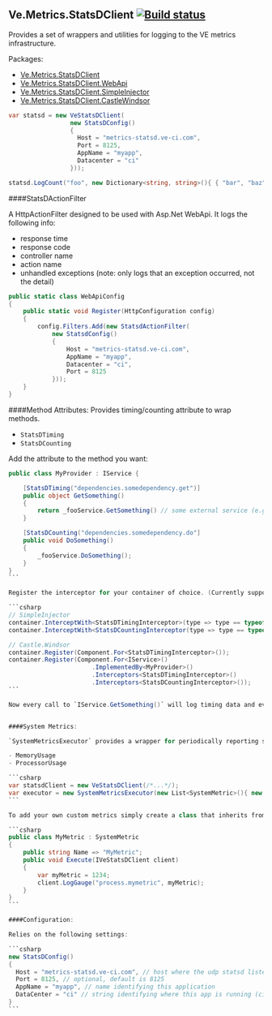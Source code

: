 Ve.Metrics.StatsDClient [![Build status](https://ci.appveyor.com/api/projects/status/n7qstecrnf0etli1?svg=true)](https://ci.appveyor.com/project/andyroyle/ve-metrics-statsdclient-csharp)
---

Provides a set of wrappers and utilities for logging to the VE metrics infrastructure.

Packages:

- [Ve.Metrics.StatsDClient](https://www.nuget.org/packages/Ve.Metrics.StatsDClient)
- [Ve.Metrics.StatsDClient.WebApi](https://www.nuget.org/packages/Ve.Metrics.StatsDClient.WebApi)
- [Ve.Metrics.StatsDClient.SimpleInjector](https://www.nuget.org/packages/Ve.Metrics.StatsDClient.SimpleInjector)
- [Ve.Metrics.StatsDClient.CastleWindsor](https://www.nuget.org/packages/Ve.Metrics.StatsDClient.CastleWindsor)

```csharp
var statsd = new VeStatsDClient(
                 new StatsDConfig()
                 {
                   Host = "metrics-statsd.ve-ci.com",
                   Port = 8125,
                   AppName = "myapp",
                   Datacenter = "ci"
                 }));

statsd.LogCount("foo", new Dictionary<string, string>(){ { "bar", "baz" } });

```

####StatsDActionFilter

A HttpActionFilter designed to be used with Asp.Net WebApi. It logs the following info:

- response time
- response code
- controller name
- action name
- unhandled exceptions (note: only logs that an exception occurred, not the detail)

```csharp
public static class WebApiConfig
{
    public static void Register(HttpConfiguration config)
    {
        config.Filters.Add(new StatsdActionFilter(
            new StatsdConfig()
            {
                Host = "metrics-statsd.ve-ci.com",
                AppName = "myapp",
                Datacenter = "ci",
                Port = 8125
            }));
    }
}
```

####Method Attributes:
Provides timing/counting attribute to wrap methods.

- `StatsDTiming`
- `StatsDCounting`

Add the attribute to the method you want:

````csharp
public class MyProvider : IService {

    [StatsDTiming("dependencies.somedependency.get")]
    public object GetSomething()
    {
        return _fooService.GetSomething() // some external service (e.g. redis, sql server etc.)
    }

    [StatsDCounting("dependencies.somedependency.do"]
    public void DoSomething()
    {
        _fooService.DoSomething();
    }
}
```

Register the interceptor for your container of choice. (Currently supported are SimpleInjector and Castle.Windsor)

```csharp
// SimpleInjector
container.InterceptWith<StatsDTimingInterceptor>(type => type == typeof(IService));
container.InterceptWith<StatsDCountingInterceptor(type => type == typeof(IService));

// Castle.Windsor
container.Register(Component.For<StatsDTimingInterceptor>());
container.Register(Component.For<IService>()
                       .ImplementedBy<MyProvider>()
                       .Interceptors<StatsDTimingInterceptor>()
                       .Interceptors<StatsDCountingInterceptor>());
```

Now every call to `IService.GetSomething()` will log timing data and every call to `IService.DoSomething()` will log counts to statsd.


####System Metrics:

`SystemMetricsExecutor` provides a wrapper for periodically reporting system metrics to statsd. Currently supported:

- MemoryUsage
- ProcessorUsage

```csharp
var statsdClient = new VeStatsDClient(/*...*/);
var executor = new SystemMetricsExecutor(new List<SystemMetric>(){ new MemoryUsage(), new ProcessorUsage() }, statsdClient);
```

To add your own custom metrics simply create a class that inherits from `SystemMetric`:

```csharp
public class MyMetric : SystemMetric
{
    public string Name => "MyMetric";
    public void Execute(IVeStatsDClient client)
    {
        var myMetric = 1234;
        client.LogGauge("process.mymetric", myMetric);
    }
}
```

####Configuration:

Relies on the following settings:

```csharp
new StatsDConfig()
{
  Host = "metrics-statsd.ve-ci.com", // host where the udp statsd listener is running
  Port = 8125, // optional, default is 8125
  AppName = "myapp", // name identifying this application
  DataCenter = "ci" // string identifying where this app is running (ci, preprod, pro-westeurope, pro-eastasia etc.)
}
```
